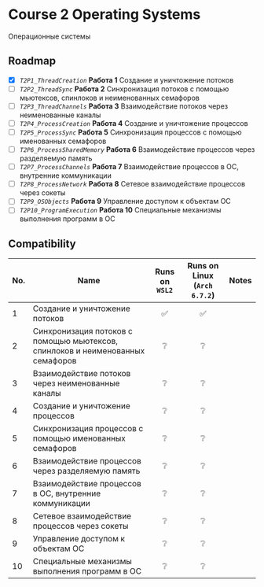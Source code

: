 # Course 2 Operating Systems

Операционные системы

## Roadmap

- [x] _`T2P1_ThreadCreation`_ **Работа 1** Создание и уничтожение потоков  
- [ ] _`T2P2_ThreadSync`_ **Работа 2** Синхронизация потоков с помощью мьютексов, спинлоков и неименованных семафоров  
- [ ] _`T2P3_ThreadChannels`_ **Работа 3** Взаимодействие потоков через неименованные каналы  
- [ ] _`T2P4_ProcessCreation`_ **Работа 4** Создание и уничтожение процессов  
- [ ] _`T2P5_ProcessSync`_ **Работа 5** Синхронизация процессов с помощью именованных семафоров  
- [ ] _`T2P6_ProcessSharedMemory`_ **Работа 6** Взаимодействие процессов через разделяемую память  
- [ ] _`T2P7_ProcessChannels`_ **Работа 7** Взаимодействие процессов в ОС, внутренние коммуникации  
- [ ] _`T2P8_ProcessNetwork`_ **Работа 8** Сетевое взаимодействие процессов через сокеты  
- [ ] _`T2P9_OSObjects`_ **Работа 9** Управление доступом к объектам ОС  
- [ ] _`T2P10_ProgramExecution`_ **Работа 10** Специальные механизмы выполнения программ в ОС  

## Compatibility

| No. | Name | Runs on `WSL2` | Runs on Linux (`Arch 6.7.2`) | Notes |
| - | - | :-: | :-: | - |
| 1 | Создание и уничтожение потоков | ✅ | ✅ |
| 2 | Синхронизация потоков с помощью мьютексов, спинлоков и неименованных семафоров | ❔ | ❔ |
| 3 | Взаимодействие потоков через неименованные каналы | ❔ | ❔ |
| 4 | Создание и уничтожение процессов | ❔ | ❔ |
| 5 | Синхронизация процессов с помощью именованных семафоров | ❔ | ❔ |
| 6 | Взаимодействие процессов через разделяемую память | ❔ | ❔ |
| 7 | Взаимодействие процессов в ОС, внутренние коммуникации | ❔ | ❔ |
| 8 | Сетевое взаимодействие процессов через сокеты | ❔ | ❔ |
| 9 | Управление доступом к объектам ОС | ❔ | ❔ |
| 10 | Специальные механизмы выполнения программ в ОС | ❔ | ❔ |